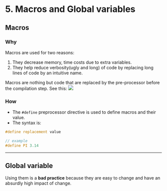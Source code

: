 # 5. Macros and Global variables
## Macros
### Why
Macros are used for two reasons:
1. They decrease memory, time costs due to extra variables.
2. They help reduce verbosity(ugly and long) of code by replacing long lines of code by an intuitive name.

Macros are nothing but code that are replaced by the pre-processor before the compilation step. See this:
![](Preprocessor-In-C.png)

### How
- The `#define` preprocessor directive is used to define macros and their value.
- The syntax is:
```c++
#define replacement value

// example
#define PI 3.14
```

---
## Global variable
Using them is a **bad practice** because they are easy to change and have an absurdly high impact of change.